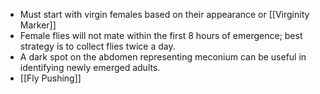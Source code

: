 - Must start with virgin females based on their appearance or [[Virginity Marker]]
- Female flies will not mate within the first 8 hours of emergence; best strategy is to collect flies twice a day.
- A dark spot on the abdomen representing meconium can be useful in identifying newly emerged adults.
- [[Fly Pushing]]